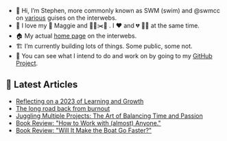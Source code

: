 - 👋 Hi, I’m Stephen, more commonly known as SWM (swim) and @swmcc on [various](https://links.swm.cc) guises on the interwebs.
- 💞️ I love my 🐶 Maggie and 👨‍🌾✂️🌳 . I ❤️ and 💔 🏌️‍♂️ at the same time.
- 🏠 My actual [home page](https://swm.cc) on the interwebs.
- 🏗 I’m currently building lots of things. Some public, some not.
- 💼 You can see what I intend to do and work on by going to my [GitHub Project](https://github.com/users/swmcc/projects/6).

## 📕 Latest Articles

<!-- BLOG-POST-LIST:START -->
- [Reflecting on a 2023 of Learning and Growth](https://swm.cc/articles/reflecting-on-2023)
- [The long road back from burnout](https://swm.cc/articles/burnout)
- [Juggling Multiple Projects: The Art of Balancing Time and Passion](https://swm.cc/articles/balancing-projects)
- [Book Review: &quot;How to Work with &lpar;almost&rpar; Anyone.&quot;](https://swm.cc/articles/how-to-work-with-anyone)
- [Book Review: &quot;Will It Make the Boat Go Faster?&quot;](https://swm.cc/articles/will-it-make-the-boat-go-faster)
<!-- BLOG-POST-LIST:END -->
